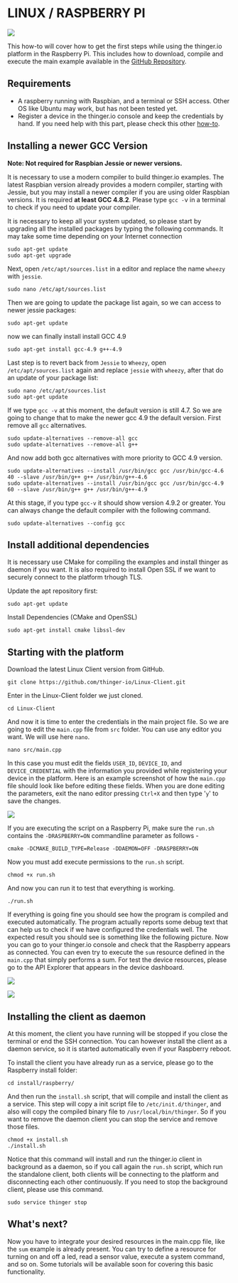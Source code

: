 # LINUX / RASPBERRY PI

![](https://discoursefiles.s3-eu-west-1.amazonaws.com/original/1X/67c344bcaf24746012ef751c63731fa96b457e4a.gif)

This how-to will cover how to get the first steps while using the thinger.io platform in the Raspberry Pi. This includes how to download, compile and execute the main example available in the [GitHub Repository](https://github.com/thinger-io/Linux-Client).

## Requirements

* A raspberry running with Raspbian, and a terminal or SSH access. Other OS like Ubuntu may work, but has not been tested yet.
* Register a device in the thinger.io console and keep the credentials by hand. If you need help with this part, please check this other [how-to](https://community.thinger.io/t/register-a-device-in-the-console/23).

## Installing a newer GCC Version

**Note: Not required for Raspbian Jessie or newer versions.**

It is necessary to use a modern compiler to build thinger.io examples. The latest Raspbian version already provides a modern compiler, starting with Jessie, but you may install a newer compiler if you are using older Raspbian versions. It is required **at least GCC 4.8.2**. Please type `gcc -`v in a terminal to check if you need to update your compiler.

It is necessary to keep all your system updated, so please start by upgrading all the installed packages by typing the following commands. It may take some time depending on your Internet connection

```text
sudo apt-get update
sudo apt-get upgrade
```

Next, open `/etc/apt/sources.list` in a editor and replace the name `wheezy` with `jessie`.

```text
sudo nano /etc/apt/sources.list
```

Then we are going to update the package list again, so we can access to newer jessie packages:

```text
sudo apt-get update
```

now we can finally install install GCC 4.9

```text
sudo apt-get install gcc-4.9 g++-4.9
```

Last step is to revert back from `Jessie` to `Wheezy`, open `/etc/apt/sources.list` again and replace `jessie` with `wheezy`, after that do an update of your package list:

```text
sudo nano /etc/apt/sources.list
sudo apt-get update
```

If we type `gcc -v` at this moment, the default version is still 4.7. So we are going to change that to make the newer gcc 4.9 the default version. First remove all `gcc` alternatives.

```text
sudo update-alternatives --remove-all gcc
sudo update-alternatives --remove-all g++
```

And now add both gcc alternatives with more priority to GCC 4.9 version.

```text
sudo update-alternatives --install /usr/bin/gcc gcc /usr/bin/gcc-4.6 40 --slave /usr/bin/g++ g++ /usr/bin/g++-4.6
sudo update-alternatives --install /usr/bin/gcc gcc /usr/bin/gcc-4.9 60 --slave /usr/bin/g++ g++ /usr/bin/g++-4.9
```

At this stage, if you type `gcc-v` it should show version 4.9.2 or greater. You can always change the default compiler with the following command.

```text
sudo update-alternatives --config gcc
```

## Install additional dependencies

It is necessary use CMake for compiling the examples and install thinger as daemon if you want. It is also required to install Open SSL if we want to securely connect to the platform trhough TLS.

Update the apt repository first:

```text
sudo apt-get update
```

Install Dependencies \(CMake and OpenSSL\)

```text
sudo apt-get install cmake libssl-dev
```

## Starting with the platform

Download the latest Linux Client version from GitHub.

```text
git clone https://github.com/thinger-io/Linux-Client.git
```

Enter in the Linux-Client folder we just cloned.

```text
cd Linux-Client
```

And now it is time to enter the credentials in the main project file. So we are going to edit the `main.cpp` file from `src` folder. You can use any editor you want. We will use here `nano`.

```text
nano src/main.cpp
```

In this case you must edit the fields `USER_ID`, `DEVICE_ID`, and `DEVICE_CREDENTIAL` with the information you provided while registering your device in the platform. Here is an example screenshot of how the `main.cpp` file should look like before editing these fields.  When you are done editing the parameters, exit the nano editor pressing `Ctrl+X` and then type '`y`' to save the changes.

![](https://discoursefiles.s3-eu-west-1.amazonaws.com/original/1X/2697e5c757b23eec7537fc9ac232544f5923d583.png)

If you are executing the script on a Raspberry Pi, make sure the `run.sh` contains the `-DRASPBERRY=ON` commandline parameter as follows -

```text
cmake -DCMAKE_BUILD_TYPE=Release -DDAEMON=OFF -DRASPBERRY=ON
```

Now you must add execute permissions to the `run.sh` script.

```text
chmod +x run.sh
```

And now you can run it to test that everything is working.

```text
./run.sh
```

If everything is going fine you should see how the program is compiled and executed automatically. The program actually reports some debug text that can help us to check if we have configured the credentials well. The expected result you should see is something like the following picture.  Now you can go to your thinger.io console and check that the Raspberry appears as connected. You can even try to execute the `sum` resource defined in the `main.cpp` that simply performs a sum. For test the device resources, please go to the API Explorer that appears in the device dashboard.

![](https://discoursefiles.s3-eu-west-1.amazonaws.com/original/1X/e321714a8b9fcac120cb1dafae8502cca65e9b39.png)

![](https://discoursefiles.s3-eu-west-1.amazonaws.com/original/1X/7b3bf8846f66eb57b422a803ac157560ea608e19.png)

## Installing the client as daemon

At this moment, the client you have running will be stopped if you close the terminal or end the SSH connection. You can however install the client as a daemon service, so it is started automatically even if your Raspberry reboot.

To install the client you have already run as a service, please go to the Raspberry install folder:

```text
cd install/raspberry/
```

And then run the `install.sh` script, that will compile and install the client as a service. This step will copy a init script file to `/etc/init.d/thinger`, and also will copy the compiled binary file to `/usr/local/bin/thinger`. So if you want to remove the daemon client you can stop the service and remove those files.

```text
chmod +x install.sh
./install.sh 
```

Notice that this command will install and run the thinger.io client in background as a daemon, so if you call again the `run.sh` script, which run the standalone client, both clients will be connecting to the platform and disconnecting each other continuously. If you need to stop the background client, please use this command.

```text
sudo service thinger stop
```

## What's next?

Now you have to integrate your desired resources in the main.cpp file, like the `sum` example is already present. You can try to define a resource for turning on and off a led, read a sensor value, execute a system command, and so on. Some tutorials will be available soon for covering this basic functionality.

